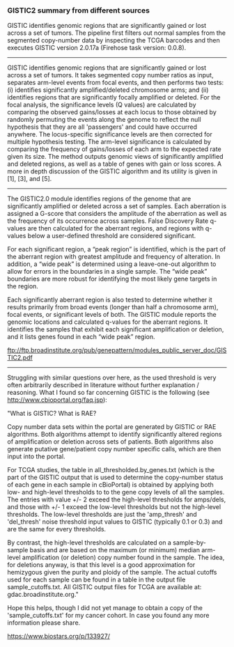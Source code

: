 ### GISTIC2 summary from different sources

GISTIC identifies genomic regions that are significantly gained or lost across a set of tumors. The pipeline first filters out normal samples from the segmented copy-number data by inspecting the TCGA barcodes and then executes GISTIC version 2.0.17a (Firehose task version: 0.0.8).

---

 GISTIC identifies genomic regions that are significantly gained or lost across a set of tumors. It takes segmented copy number ratios as input, separates arm-level events from focal events, and then performs two tests: (i) identifies significantly amplified/deleted chromosome arms; and (ii) identifies regions that are significantly focally amplified or deleted. For the focal analysis, the significance levels (Q values) are calculated by comparing the observed gains/losses at each locus to those obtained by randomly permuting the events along the genome to reflect the null hypothesis that they are all 'passengers' and could have occurred anywhere. The locus-specific significance levels are then corrected for multiple hypothesis testing. The arm-level significance is calculated by comparing the frequency of gains/losses of each arm to the expected rate given its size. The method outputs genomic views of significantly amplified and deleted regions, as well as a table of genes with gain or loss scores. A more in depth discussion of the GISTIC algorithm and its utility is given in [1], [3], and [5].

---

 The GISTIC2.0 module identifies regions of the genome that are significantly amplified or deleted across a set of samples. Each aberration is assigned a G-score that considers the amplitude of the aberration as well as the frequency of its occurrence across samples. False Discovery Rate q-values are then calculated for the aberrant regions, and regions with q-values below a user-defined threshold are considered significant.

For each significant region, a “peak region” is identified, which is the part of the aberrant region with greatest amplitude and frequency of alteration. In addition, a “wide peak” is determined using a leave-one-out algorithm to allow for errors in the boundaries in a single sample. The “wide peak” boundaries are more robust for identifying the most likely gene targets in the region.

Each significantly aberrant region is also tested to determine whether it results primarily from broad events (longer than half a chromosome arm), focal events, or significant levels of both. The GISTIC module reports the genomic locations and calculated q-values for the aberrant regions. It identifies the samples that exhibit each significant amplification or deletion, and it lists genes found in each “wide peak” region.



ftp://ftp.broadinstitute.org/pub/genepattern/modules_public_server_doc/GISTIC2.pdf

---


Struggling with similar questions over here, as the used threshold is very often arbitrarily described in literature without further explanation / reasoning. What I found so far concerning GISTIC is the following (see http://www.cbioportal.org/faq.jsp):

"What is GISTIC? What is RAE?

Copy number data sets within the portal are generated by GISTIC or RAE algorithms. Both algorithms attempt to identify significantly altered regions of amplification or deletion across sets of patients. Both algorithms also generate putative gene/patient copy number specific calls, which are then input into the portal.

For TCGA studies, the table in all_thresholded.by_genes.txt (which is the part of the GISTIC output that is used to determine the copy-number status of each gene in each sample in cBioPortal) is obtained by applying both low- and high-level thresholds to to the gene copy levels of all the samples. The entries with value +/- 2 exceed the high-level thresholds for amps/dels, and those with +/- 1 exceed the low-level thresholds but not the high-level thresholds. The low-level thresholds are just the 'amp_thresh' and 'del_thresh' noise threshold input values to GISTIC (typically 0.1 or 0.3) and are the same for every thresholds.

By contrast, the high-level thresholds are calculated on a sample-by-sample basis and are based on the maximum (or minimum) median arm-level amplification (or deletion) copy number found in the sample. The idea, for deletions anyway, is that this level is a good approximation for hemizygous given the purity and ploidy of the sample. The actual cutoffs used for each sample can be found in a table in the output file sample_cutoffs.txt. All GISTIC output files for TCGA are available at: gdac.broadinstitute.org."

Hope this helps, though I did not yet manage to obtain a copy of the 'sample_cutoffs.txt' for my cancer cohort. In case you found any more information please share.

https://www.biostars.org/p/133927/